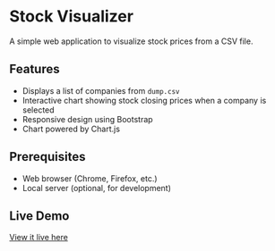 # Stock Visualizer

A simple web application to visualize stock prices from a CSV file.

## Features

- Displays a list of companies from `dump.csv`
- Interactive chart showing stock closing prices when a company is selected
- Responsive design using Bootstrap
- Chart powered by Chart.js

## Prerequisites

- Web browser (Chrome, Firefox, etc.)
- Local server (optional, for development)

## Live Demo
[View it live here](https://yakshapkushwaha.github.io/Stock-Visualizer/)